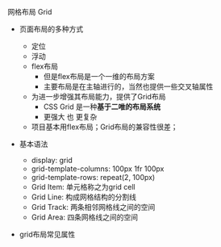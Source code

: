 网格布局 Grid
- 页面布局的多种方式
    - 定位
    - 浮动
    - flex布局
        - 但是flex布局是一个一维的布局方案
        - 主要布局是在主轴进行的，当然也提供一些交叉轴属性
    - 为进一步增强其布局能力，提供了Grid布局
        - CSS Grid 是一种**基于二唯的布局系统**
        - 更强大 也 更复杂
    - 项目基本用flex布局；Grid布局的兼容性很差；
- 基本语法
    - display: grid
    - grid-template-columns: 100px 1fr 100px
    - grid-template-rows: repeat(2, 100px)
    - Grid Item: 单元格称之为grid cell
    - Grid Line: 构成网格结构的分割线
    - Grid Track: 两条相邻网格线之间的空间
    - Grid Area: 四条网格线之间的空间

- grid布局常见属性

